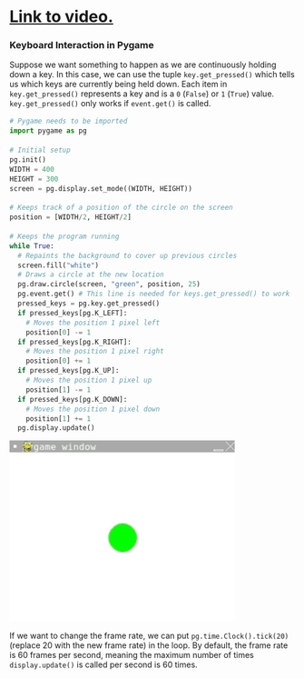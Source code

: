 # [Link to video.](https://www.youtube.com/watch?v=2JQcR_IT9-c&list=PLVD25niNi0BlwZxjcVF6-vcOdAicWlRjC)

### Keyboard Interaction in Pygame

Suppose we want something to happen as we are continuously holding down a key. In this case, we can use the tuple `key.get_pressed()` which tells us which keys are currently being held down. Each item in `key.get_pressed()` represents a key and is a `0` (`False`) or `1` (`True`) value. `key.get_pressed()` only works if `event.get()` is called.

```python
# Pygame needs to be imported
import pygame as pg

# Initial setup
pg.init()
WIDTH = 400
HEIGHT = 300
screen = pg.display.set_mode((WIDTH, HEIGHT))

# Keeps track of a position of the circle on the screen
position = [WIDTH/2, HEIGHT/2]

# Keeps the program running
while True:
  # Repaints the background to cover up previous circles
  screen.fill("white")
  # Draws a circle at the new location
  pg.draw.circle(screen, "green", position, 25)
  pg.event.get() # This line is needed for keys.get_pressed() to work
  pressed_keys = pg.key.get_pressed()
  if pressed_keys[pg.K_LEFT]:
    # Moves the position 1 pixel left
    position[0] -= 1
  if pressed_keys[pg.K_RIGHT]:
    # Moves the position 1 pixel right
    position[0] += 1
  if pressed_keys[pg.K_UP]:
    # Moves the position 1 pixel up
    position[1] -= 1
  if pressed_keys[pg.K_DOWN]:
    # Moves the position 1 pixel down
    position[1] += 1
  pg.display.update()
```


![](../Images/Pygame_Moving_Circle_V2.gif)

If we want to change the frame rate, we can put `pg.time.Clock().tick(20)` (replace 20 with the new frame rate) in the loop. By default, the frame rate is 60 frames per second, meaning the maximum number of times `display.update()` is called per second is 60 times.
